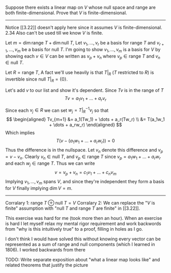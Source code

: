 Suppose there exists a linear map on $V$ whose null space and range are both finite-dimensional. Prove that $V$ is finite-dimensional.

---

Notice [[3.22]] doesn't apply here since it assumes $V$ is finite-dimensional. 2.34 Also can't be used till we know $V$ is finite.


Let $m = \dim \text{range }T + \dim \text{null }T$, Let $v_1,\dots,v_r$ be a basis for $\text{range }T$ and $v_{r+1},\dots,v_{m}$ be a basis for $\text{null }T$. I'm going to show $v_1,\dots,v_m$ is a basis for $V$ by showing each $v \in V$ can be written as $v_p + v_n$ where $v_p \in \text{range }T$ and $v_n \in \text{null }T$.

Let $R = \text{range }T$, A fact we'll use heavily is that $T|_R$ ($T$ restricted to $R$) is invertible since $\text{null }T|_R = \{0\}$.

Let's add $v$ to our list and show it's dependent. Since $Tv$ is in the range of $T$
$$
Tv = a_1v_1 + \dots + a_rv_r
$$

Since each $v_j \in R$ we can set $w_j = T|_R^{-1}v_j$ so that
$$
\begin{aligned}
Tv_{m+1}
&= a_1(Tw_1) + \dots + a_r(Tw_r) \\
&= T(a_1w_1 + \dots + a_rw_r)
\end{aligned}
$$
Which implies
$$
T(v - (a_1w_1 + \dots + a_rw_r)) = 0
$$
Thus the difference is in the nullspace. Let $v_n$ denote this difference and $v_p = v - v_n$. Clearly $v_n \in \text{null }T$, and $v_p \in \text{range }T$ since $v_p = a_1w_1+\dots+a_rw_r$ and each $w_j \in \text{range }T$. Thus we can write
$$
v = v_p + v_n = c_1v_1 + \dots + c_nv_m
$$
Implying $v_1,\dots,v_m$ spans $V$, and since they're independent they form a basis for $V$ finally implying $\dim V = m$.

---

Corralary 1: $\text{range }T \oplus \text{null }T = V$
Corralary 2: We can replace the "$V$ is finite" assumption with "null $T$ and range $T$ are finite" in [[3.22]].

This exercise was hard for me (took more then an hour). When an exercise is hard I let myself relax my mental rigor requirement and work backwords from "why is this intuitively true" to a proof, filling in holes as I go.

I don't think I would have solved this without knowing every vector can be represented as a sum of range and null components (which I learned in 1806). I worked backwards from there

TODO: Write separate exposition about "what a linear map looks like" and related theorems that justify the picture
